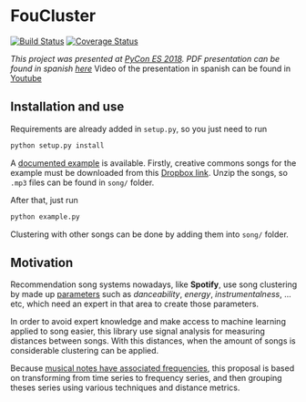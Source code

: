 # FouCluster

[![Build Status](https://travis-ci.org/cperales/foucluster.svg?branch=master)](https://travis-ci.org/cperales/foucluster)
[![Coverage Status](https://coveralls.io/repos/github/cperales/foucluster/badge.svg?branch=master)](https://coveralls.io/github/cperales/foucluster?branch=master)

*This project was presented at [PyCon ES 2018](https://2018.es.pycon.org/).
PDF presentation can be found in spanish
[here](https://es.slideshare.net/CarlosPerales/clustering-de-canciones-usando-fourier)*
Video of the presentation in spanish can be found in [Youtube](https://www.youtube.com/watch?v=a9AJSfIEbo0)

## Installation and use

Requirements are already added in `setup.py`, so you just need to run

```bash
python setup.py install
``` 

A [documented example](https://cperales.github.io/foucluster/) is available.
Firstly, creative commons songs for the example must be downloaded
from this [Dropbox link](https://www.dropbox.com/s/sidecqpk6dhgsdq/song.zip?dl=0).
Unzip the songs, so `.mp3` files can be found in `song/` folder.

After that, just run

```bash
python example.py
```

Clustering with other songs can be done by adding them into `song/` folder.


## Motivation
Recommendation song systems nowadays, like **Spotify**, use song clustering by made up
[parameters](https://www.theverge.com/tldr/2018/2/5/16974194/spotify-recommendation-algorithm-playlist-hack-nelson)
such as *danceability*, *energy*, *instrumentalness*, ... etc, which need an expert in that area to create those
parameters.

In order to avoid expert knowledge and make access to machine
learning applied to song easier, this library
use signal analysis for measuring distances between songs.
With this distances, when the amount of songs is considerable clustering
can be applied.

Because [musical notes have associated frequencies](https://www.intmath.com/trigonometric-graphs/music.php),
this proposal is based on transforming from time series to frequency series, and then grouping theses series
using various techniques and distance metrics.

